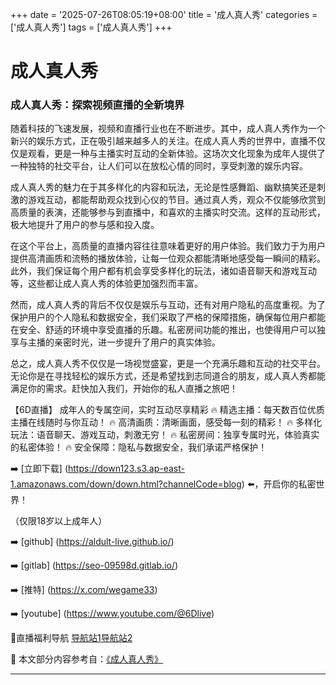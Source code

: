 +++
date = '2025-07-26T08:05:19+08:00'
title = '成人真人秀'
categories = ['成人真人秀']
tags = ['成人真人秀']
+++

# 成人真人秀

### 成人真人秀：探索视频直播的全新境界

随着科技的飞速发展，视频和直播行业也在不断进步。其中，成人真人秀作为一个新兴的娱乐方式，正在吸引越来越多人的关注。在成人真人秀的世界中，直播不仅仅是观看，更是一种与主播实时互动的全新体验。这场次文化现象为成年人提供了一种独特的社交平台，让人们可以在放松心情的同时，享受刺激的娱乐内容。

成人真人秀的魅力在于其多样化的内容和玩法，无论是性感舞蹈、幽默搞笑还是刺激的游戏互动，都能帮助观众找到心仪的节目。通过真人秀，观众不仅能够欣赏到高质量的表演，还能够参与到直播中，和喜欢的主播实时交流。这样的互动形式，极大地提升了用户的参与感和投入度。

在这个平台上，高质量的直播内容往往意味着更好的用户体验。我们致力于为用户提供高清画质和流畅的播放体验，让每一位观众都能清晰地感受每一瞬间的精彩。此外，我们保证每个用户都有机会享受多样化的玩法，诸如语音聊天和游戏互动等，这些都让成人真人秀的体验更加强烈而丰富。

然而，成人真人秀的背后不仅仅是娱乐与互动，还有对用户隐私的高度重视。为了保护用户的个人隐私和数据安全，我们采取了严格的保障措施，确保每位用户都能在安全、舒适的环境中享受直播的乐趣。私密房间功能的推出，也使得用户可以独享与主播的亲密时光，进一步提升了用户的真实体验。

总之，成人真人秀不仅仅是一场视觉盛宴，更是一个充满乐趣和互动的社交平台。无论你是在寻找轻松的娱乐方式，还是希望找到志同道合的朋友，成人真人秀都能满足你的需求。赶快加入我们，开始你的私人直播之旅吧！

【6D直播】
成年人的专属空间，实时互动尽享精彩
🔥 精选主播：每天数百位优质主播在线随时与你互动！
🔥 高清画质：清晰画面，感受每一刻的精彩！
🔥 多样化玩法：语音聊天、游戏互动，刺激无穷！
🔥 私密房间：独享专属时光，体验真实的私密体验！
🔥 安全保障：隐私与数据安全，我们承诺严格保护！

➡️ [立即下载] (https://down123.s3.ap-east-1.amazonaws.com/down/down.html?channelCode=blog) ⬅️，开启你的私密世界！

（仅限18岁以上成年人）

➡️ [github] (https://aldult-live.github.io/)

➡️ [gitlab] (https://seo-09598d.gitlab.io/)

➡️ [推特] (https://x.com/wegame33)

➡️ [youtube] (https://www.youtube.com/@6Dlive)

🔞直播福利导航 [导航站1](https://webstack-86085a.gitlab.io/)[导航站2](https://onlygit123-2.github.io/)


📘 本文部分内容参考自：[《成人真人秀》](https://github.com/liveshow123321/tvshow)

---
